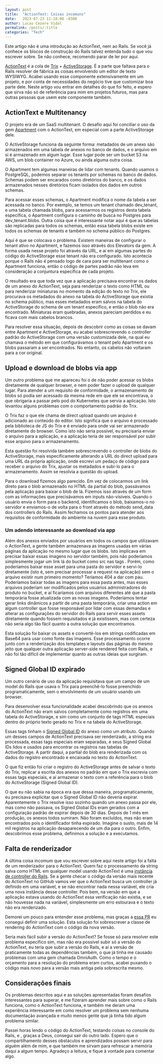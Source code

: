 ```yaml
---
layout: post
title:  "ActionText: Coisas incomuns"
date:   2023-07-23 11:18:00 -0300
author: Lucas Cezere Vidal
permalink: /posts/:title
categories: "Tech"
---
```

Este artigo não é uma introdução ao ActionText, nem ao Rails. Se você já conhece os blocos de construção do Rails talvez entenda tudo o que vou escrever sobre. Se não conhece, recomendo parar de ler por aqui.

[ActionText](https://guides.rubyonrails.org/action_text_overview.html) é a cola de [Trix](https://trix-editor.org/) + [ActiveStorage](https://guides.rubyonrails.org/active_storage_overview.html). É a parte que faltava para o Rails resolver de fábrica as coisas envolvendo um editor de texto WYSIWYG. Acabei usando esse componente extensivamente em um projeto, e por conta de necessidades do negócio tive que customizar boa parte dele. Neste artigo vou entrar em detalhes do que foi feito, e espero que sirva não só de referência para mim em projetos futuros, mas para outras pessoas que usem este componente também.

## ActionText e Multitenancy

O projeto era de um SaaS multitenant. O desafio aqui foi conciliar o uso da gem [Apartment](https://github.com/influitive/apartment) com o ActionText, em especial com a parte ActiveStorage dele.

O ActiveStorage funciona da seguinte forma: metadados de um anexo são armazenados em uma tabela de anexos no banco de dados, e o arquivo em si é armazenado em algum lugar. Esse lugar pode ser um bucket S3 na AWS, um blob container no Azure, ou ainda alguma outra coisa.

O Apartment tem algumas maneiras de lidar com tenants. Quando usamos o PostgreSQL, podemos separar os tenants por schemas no banco de dados. Schemas podem ser encarados como diretórios do banco, e os dados armazenados nesses diretórios ficam isolados dos dados em outros schemas.

Para acessar esses schemas, o Apartment modifica o nome da tabela a ser acessada no banco. Por exemplo, se temos um tenant chamado dev_tenant, e uma tabela chamada blobs, para acessarmos os registros desta tabela específica, o Apartment configura o caminho de busca no Postgres para dev_tenant.blobs. Outra coisa que é interessante notar aqui é que as tabelas são replicadas para todos os schemas, então essa tabela blobs existe em todos os schemas de tenants e também no schema público do Postgres.

Aqui é que se colocava o problema. Existem maneiras de configurar o tenant ativo no Apartment, e fazemos isso através dos Elevators da gem. A forma usada nesse projeto foi através da URL, e aí em algumas partes do código do ActiveStorage esse tenant não era configurado. Isto acontecia porque o Rails não é pensado logo de cara para ser multitenant como o Apartment funciona, então o código de partes padrão não leva em consideração a conjuntura específica de cada projeto.

O resultado era que toda vez que a aplicação precisava encontrar os dados de um anexo do ActionText, seja para renderizar o texto como HTML ou para renderizar miniaturas no momento da edição do texto no Trix, ele procurava os metadados do anexo na tabela do ActiveStorage que existia no schema público, mas esses metadados eram salvos na tabela do ActiveStorage do schema de um tenant específico, e então o blob não era encontrado. Miniaturas eram quebradas, anexos pareciam perdidos e eu ficava com mais cabelos brancos.

Para resolver essa situação, depois de descobrir como as coisas se davam entre Apartment e ActiveStorage, eu acabei sobrescrevendo o controller padrão do ActiveStorage com uma versão customizada dele, na qual eu chamava o método em que configurávamos o tenant pelo Apartment e os blobs passaram a ser encontrados. No entanto, os cabelos não voltaram para a cor original.

## Upload e download de blobs via app

Um outro problema que me apareceu foi o de não poder acessar os blobs diretamente de qualquer browser, e nem poder fazer o upload de qualquer lugar. Para atender a um requisito de conformidade, o armazenamento de blobs só podia ser acessado da mesma rede em que ele se encontrava, o que obrigaria a passar pelo pod do Kubernetes que servia a aplicação. Isto levantou alguns problemas com o comportamento padrão do Trix.

O Trix faz o que ele chama de direct upload quando um arquivo é adicionado ao conteúdo do editor. Isto significa que o arquivo é processado pela biblioteca de JS do Trix e é enviado para onde vai ser armazenado diretamente do browser. Como isto não seria possível, eu precisaria enviar o arquivo para a aplicação, e a aplicação teria de ser responsável por subir esse arquivo para o armazenamento.

Esta questão foi resolvida também sobrescrevendo o controller de blobs do ActiveStorage, mais especificamente alterando a URL do direct upload para uma URL da própria aplicação, onde escrevi um pedaço de código para receber o arquivo do Trix, ajustar os metadados e subi-lo para o armazenamento. Assim se resolvia a questão do upload.

Para o download fizemos algo parecido. Em vez de colocarmos um link direto para o blob armazenado no HTML da partial do blob, passávamos pela aplicação para baixar o blob de lá. Fizemos isso através de um form com as informações que precisávamos em inputs não-visíveis. Quando o usuário envia o form para o backend, identificamos o blob, baixamos-o no servidor e enviamos-o de volta para o front através do método send_data dos controllers do Rails. Assim fechamos os pontos para atender aos requisitos de conformidade do ambiente na nuvem para esse produto.

### Um adendo interessante ao download via app

Além dos anexos enviados por usuários em todos os campos que utilizavam o ActionText, a gente também armazenava as imagens usadas em várias páginas da aplicação no mesmo lugar que os blobs. Isto implicava em precisar baixar essas imagens no servidor também, pois não poderíamos simplesmente jogar um link lá do bucket como src nas tags <img>. Porém, como poderíamos baixar esse asset para uma pasta do servidor e servi-lo diretamente (isto é, sem precisar processar a request na aplicação) sem o arquivo existir num primeiro momento? Teríamos 404 a dar com pau. Poderíamos baixar todas as imagens para essa pasta antes, mas esses arquivos poderiam ser modificados pelos usuários administradores do produto no bucket, e aí ficaríamos com arquivos diferentes até que a pasta temporária fosse atualizada com as novas imagens. Poderíamos tentar gerar links dinâmicos a partir de uma pasta temporária, criar uma action em algum controller que fosse responsável por lidar com essas demandas e alterar as configurações do servidor do Rails para servir esses assets diretamente quando fossem requisitados e já existissem, mas com certeza não seria algo tão fácil quanto a outra solução que encontramos.

Esta solução foi baixar os assets e convertê-los em strings codificadas em Base64 para usar como fonte das imagens. Esse processamento ocorre junto com a renderização dos templates e layouts das páginas do mesmo jeito que qualquer outra aplicação server-side rendered feita com Rails, e não foi tão difícil de implementar quanto as outras ideias que surgiram.

## Signed Global ID expirado

Um outro cenário de uso da aplicação requisitava que um campo de um model do Rails que usava o Trix para preenchê-lo fosse preenchido programaticamente, sem o envolvimento de um usuário usando um browser.

Para desenvolver essa funcionalidade acabei descobrindo que os anexos do ActionText não eram salvos completamente como registros em uma tabela do ActiveStorage, e sim como um conjunto de tags HTML especiais dentro do próprio texto gerado no Trix e na tabela do ActiveStorage.

Essas tags tinham o [Signed Global ID](https://github.com/rails/globalid) do anexo como um atributo. Quando um desses campos de ActionText precisava ser renderizado, a string era processada, essas tags especiais eram separadas, e seus Signed Global IDs lidos e usados para encontrar os registros nas tabelas de ActiveStorage. A partir daqui, a partial do blob era renderizada com os dados do registro encontrado e encaixada no texto do ActionText.

O que fiz então foi criar o registro do ActiveStorage antes de salvar o texto do Trix, replicar a escrita dos anexos no padrão em que o Trix escrevia com essas tags especiais, e aí armazenar o texto com a referência para o blob do ActiveStorage (Signed Global ID).

O que eu não sabia na época era que dessa maneira, programaticamente, eu precisava explicitar que o Signed Global ID não deveria expirar. Aparentemente o Trix resolve isso sozinho quando um anexo passa por ele, mas como não passava, os Signed Global IDs eram gerados com a configuração padrão de expirar depois de 30 dias. Depois de 1 mês em produção, os anexos todos sumiram. Não foram excluídos, mas não eram encontrados pois o identificador tinha expirado. Imagine o susto, mais de 14 mil registros na aplicação desaparecendo de um dia para o outro. Enfim, descobrimos esse problema, definimos a solução e a executamos.

## Falta de renderizador

A última coisa incomum que vou escrever sobre aqui neste artigo foi a falta de um renderizador para o ActionText. Quem faz o processamento da string salva como HTML em qualquer model usando ActionText é uma [instância de controller do Rails](https://github.com/rails/rails/blob/main/actiontext/lib/action_text/rendering.rb). Se a gente checar o código da versão mais recente do ActionText no GitHub vamos ver que o ActionText busca um controller já definido em uma variável, e se não encontrar nada nessa variável, ele cria uma nova instância desse controller. Pois bem, na versão em que a aplicação estava usando do ActionText essa verificação não existia, e se não houvesse nada na variável, simplesmente um erro estourava e o texto não era renderizado.

Demorei um pouco para entender esse problema, mas graças a [essa PR](https://github.com/rails/rails/pull/46119) eu consegui definir uma solução. Esta solução foi sobrescrever a classe de rendering do ActionText com o código da nova versão.

Seria mais fácil subir a versão do ActionText? Se fosse só para resolver este problema específico sim, mas não era possível subir só a versão do ActionText, eu teria que subir a versão do Rails, e aí a versão de praticamente todas as dependências também, o que já tinha me causado problemas com uma gem chamada OmniAuth. Como o tempo e o orçamento para a resolução do problema eram curtos, acabei puxando o código mais novo para a versão mais antiga pela sobrescrita mesmo.

## Considerações finais

Os problemas descritos aqui e as soluções apresentadas foram desafios interessantes para superar, e me fizeram aprender mais sobre como o Rails funciona, como o ActionText funciona, e também me deram uma experiência interessante em como resolver um problema sem nenhuma documentação avançada e muito menos gente que já tinha tido algum problema similar.

Passei horas lendo o código do ActionText, testando coisas no console do Rails, e , graças a Deus, consegui sair do outro lado. Espero que o compartilhamento desses obstáculos e aprendizados possam servir para alguém além de mim, e que também me sirvam para refrescar a memória daqui a algum tempo. Agradeço a leitura, e fique à vontade para comentar algo.
